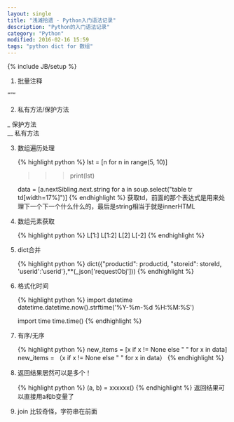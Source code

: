 ```yaml
---
layout: single
title: "浅滩拾遗 - Python入门语法记录"
description: "Python的入门语法记录"
category: "Python"
modified: 2016-02-16 15:59
tags: "python dict for 数组"
---
```

{% include JB/setup %}

1. 批量注释

“”“

2. 私有方法/保护方法

  _ 保护方法  
  __ 私有方法

3. 数组遍历处理

   {% highlight python %} 
   lst = [n for n in range(5, 10)]
   >>> print(lst)

   data = [a.nextSibling.next.string for a in soup.select("table tr td[width=17%]")]
   {% endhighlight %} 
   获取td，前面的那个表达式是用来处理下一个下一个什么什么的，最后是string相当于就是innerHTML

4. 数组元素获取

   {% highlight python %} 
   L[1:]
   L[1:2]
   L[2]
   L[-2]
   {% endhighlight %} 
   
5. dict合并

   {% highlight python %} 
   dict({"productid": productid, "storeid": storeId, 'userid':'userid'},**(_json['requestObj']))
   {% endhighlight %} 


6. 格式化时间

   {% highlight python %} 
   import datetime
   datetime.datetime.now().strftime('%Y-%m-%d %H:%M:%S')

   import time
   time.time()
   {% endhighlight %} 
   
7. 有序/无序

   {% highlight python %} 
   new_items = [x if x != None else " " for x in data]
   new_items = （x if x != None else " " for x in data）
   {% endhighlight %} 

8. 返回结果居然可以是多个！

   {% highlight python %} 
   (a, b) = xxxxxx()
   {% endhighlight %} 
   返回结果可以直接用a和b变量了

9. join 比较奇怪，字符串在前面

